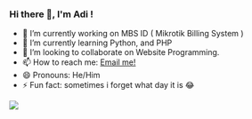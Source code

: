 ### Hi there 👋, I'm Adi !

- 🔭 I’m currently working on MBS ID ( Mikrotik Billing System )
- 🌱 I’m currently learning Python, and PHP
- 👯 I’m looking to collaborate on Website Programming. 
- 📫 How to reach me: <a href="mailto:adarmawan106@gmail.com">Email me!</a> 
- 😄 Pronouns: He/Him
- ⚡ Fun fact: sometimes i forget what day it is :joy:

<img src="https://github-readme-stats.vercel.app/api?username=addrmwn&&show_icons=true&title_color=ffffff&icon_color=bb2acf&text_color=daf7dc&bg_color=151515"></img>
